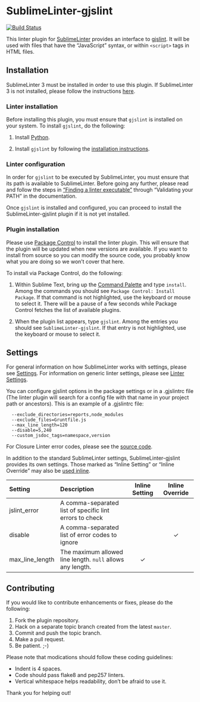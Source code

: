SublimeLinter-gjslint
=========================

[![Build Status](https://travis-ci.org/SublimeLinter/SublimeLinter-gjslint.svg?branch=master)](https://travis-ci.org/SublimeLinter/SublimeLinter-gjslint)

This linter plugin for [SublimeLinter](http://sublimelinter.readthedocs.org) provides an interface to [gjslint](https://developers.google.com/closure/utilities/docs/linter_howto). It will be used with files that have the “JavaScript” syntax, or within `<script>` tags in HTML files.

## Installation
SublimeLinter 3 must be installed in order to use this plugin. If SublimeLinter 3 is not installed, please follow the instructions [here](http://sublimelinter.readthedocs.org/en/latest/installation.html).

### Linter installation
Before installing this plugin, you must ensure that `gjslint` is installed on your system. To install `gjslint`, do the following:

1. Install [Python](http://python.org).

1. Install `gjslint` by following the [installation instructions](https://developers.google.com/closure/utilities/docs/linter_howto).

### Linter configuration
In order for `gjslint` to be executed by SublimeLinter, you must ensure that its path is available to SublimeLinter. Before going any further, please read and follow the steps in [“Finding a linter executable”](http://sublimelinter.readthedocs.org/en/latest/troubleshooting.html#finding-a-linter-executable) through “Validating your PATH” in the documentation.

Once `gjslint` is installed and configured, you can proceed to install the SublimeLinter-gjslint plugin if it is not yet installed.

### Plugin installation
Please use [Package Control](https://sublime.wbond.net/installation) to install the linter plugin. This will ensure that the plugin will be updated when new versions are available. If you want to install from source so you can modify the source code, you probably know what you are doing so we won’t cover that here.

To install via Package Control, do the following:

1. Within Sublime Text, bring up the [Command Palette](http://docs.sublimetext.info/en/sublime-text-3/extensibility/command_palette.html) and type `install`. Among the commands you should see `Package Control: Install Package`. If that command is not highlighted, use the keyboard or mouse to select it. There will be a pause of a few seconds while Package Control fetches the list of available plugins.

1. When the plugin list appears, type `gjslint`. Among the entries you should see `SublimeLinter-gjslint`. If that entry is not highlighted, use the keyboard or mouse to select it.

## Settings
For general information on how SublimeLinter works with settings, please see [Settings](http://sublimelinter.readthedocs.org/en/latest/settings.html). For information on generic linter settings, please see [Linter Settings](http://sublimelinter.readthedocs.org/en/latest/linter_settings.html).

You can configure gjslint options in the package settings or in a .gjslintrc file (The linter plugin will search for a config file with that name in your project path or ancestors). This is an example of a .gjslintrc file:
```
  --exclude_directories=reports,node_modules
  --exclude_files=Gruntfile.js
  --max_line_length=120
  --disable=5,240
  --custom_jsdoc_tags=namespace,version
```
For Closure Linter error codes, please see the [source code](https://code.google.com/p/closure-linter/source/browse/trunk/closure_linter/errors.py).

In addition to the standard SublimeLinter settings, SublimeLinter-gjslint provides its own settings. Those marked as “Inline Setting” or “Inline Override” may also be [used inline](http://sublimelinter.readthedocs.org/en/latest/settings.html#inline-settings).

|Setting|Description|Inline Setting|Inline Override|
|:------|:----------|:------------:|:-------------:|
|jslint_error|A comma-separated list of specific lint errors to check| | |
|disable|A comma-separated list of error codes to ignore| |&#10003;|
|max_line_length|The maximum allowed line length. `null` allows any length.|&#10003;| |

## Contributing
If you would like to contribute enhancements or fixes, please do the following:

1. Fork the plugin repository.
1. Hack on a separate topic branch created from the latest `master`.
1. Commit and push the topic branch.
1. Make a pull request.
1. Be patient.  ;-)

Please note that modications should follow these coding guidelines:

- Indent is 4 spaces.
- Code should pass flake8 and pep257 linters.
- Vertical whitespace helps readability, don’t be afraid to use it.

Thank you for helping out!
